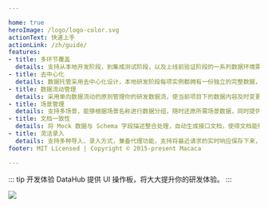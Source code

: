 ```yaml
---

home: true
heroImage: /logo/logo-color.svg
actionText: 快速上手
actionLink: /zh/guide/
features:
- title: 多环节覆盖
  details: 支持从本地开发阶段，到集成测试阶段，以及上线前验证阶段的一系列数据环境需求。
- title: 去中心化
  details: 数据托管采用去中心化设计，本地研发阶段每项实例都拥有一份独立的完整数据，数据文件可跟随 Git 版本化管理。
- title: 数据流动管理
  details: 采用单向数据流动的原则管理你的研发数据流，使当前项目下的数据内容及时变更。
- title: 场景管理
  details: 支持多场景，能够根据场景名称进行数据分组，随时还原所需场景数据，同时提供了场景数据的增、删、改，可以通过 DataHub 的面板界面进行操作。
- title: 文档一致性
  details: 将 Mock 数据与 Schema 字段描述整合处理，自动生成接口文档，使得文档能够与交互字段随时保持一致。
- title: 灵活录入
  details: 支持多种导入、录入方式，兼备代理功能，支持将最近请求的实时响应保存下来，便于归档。也就是说你可以通过已归档的快照随时复现当时的场景。
footer: MIT Licensed | Copyright © 2015-present Macaca

---
```


::: tip 开发体验
DataHub 提供 UI 操作板，将大大提升你的研发体验。
:::

![](/macaca-datahub/assets/1556087304638-428cd324-c3b4-4368-a22e-93b6eb87d413.png)
